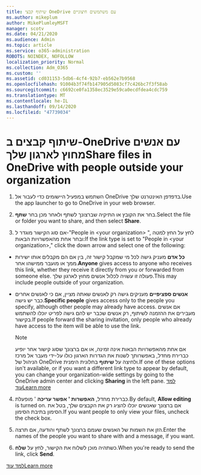 ```yaml
---
title: שיתוף קבצי OneDrive עם משתמשים חיצוניים
ms.author: mikeplum
author: MikePlumleyMSFT
manager: scotv
ms.date: 04/21/2020
ms.audience: Admin
ms.topic: article
ms.service: o365-administration
ROBOTS: NOINDEX, NOFOLLOW
localization_priority: Normal
ms.collection: Adm_O365
ms.custom: ''
ms.assetid: cd031153-5db6-4cf4-92b7-eb562e7b9568
ms.openlocfilehash: 91004b3f74fb147905d5083cf7c426bc7f3f58ab
ms.sourcegitcommit: c6692ce0fa1358ec3529e59ca0ecdfdea4cdc759
ms.translationtype: MT
ms.contentlocale: he-IL
ms.lasthandoff: 09/14/2020
ms.locfileid: "47739034"
---
```

# <a name="share-files-in-onedrive-with-people-outside-your-organization"></a><span data-ttu-id="302e4-102">שיתוף קבצים ב-OneDrive עם אנשים מחוץ לארגון שלך</span><span class="sxs-lookup"><span data-stu-id="302e4-102">Share files in OneDrive with people outside your organization</span></span>

1. <span data-ttu-id="302e4-103">השתמש במפעיל היישומים כדי לעבור אל OneDrive בדפדפן האינטרנט שלך.</span><span class="sxs-lookup"><span data-stu-id="302e4-103">Use the app launcher to go to OneDrive in your web browser.</span></span> 
    
2. <span data-ttu-id="302e4-104">בחר את הקובץ או התיקיה שברצונך לשתף ולאחר מכן בחר **שתף**.</span><span class="sxs-lookup"><span data-stu-id="302e4-104">Select the file or folder you want to share, and then select **Share**.</span></span> 
    
3. <span data-ttu-id="302e4-105">אם סוג הקישור מוגדר ל-"People in \<your organization\> ", לחץ על החץ למטה ובחר אחת מהאפשרויות הבאות:</span><span class="sxs-lookup"><span data-stu-id="302e4-105">If the link type is set to "People in \<your organization\>," click the down arrow and select one of the following:</span></span> 
    
  - <span data-ttu-id="302e4-106">**כל אדם** מעניק גישה לכל מי שמקבל קישור זה, בין אם הם מקבלים אותו ישירות ממך או מועבר ממישהו אחר.</span><span class="sxs-lookup"><span data-stu-id="302e4-106">**Anyone** gives access to anyone who receives this link, whether they receive it directly from you or forwarded from someone else.</span></span> <span data-ttu-id="302e4-107">פעולה זו עשויה לכלול אנשים מחוץ לארגון שלך.</span><span class="sxs-lookup"><span data-stu-id="302e4-107">This may include people outside of your organization.</span></span> 
    
  - <span data-ttu-id="302e4-108">**אנשים ספציפיים** מעניקים גישה רק לאנשים שאתה מציין, אם כי לאנשים אחרים כבר יש גישה.</span><span class="sxs-lookup"><span data-stu-id="302e4-108">**Specific people** gives access only to the people you specify, although other people may already have access.</span></span> <span data-ttu-id="302e4-109">אם אנשים מעבירים את ההזמנה לשיתוף, רק אנשים שכבר יש להם גישה לפריט יוכלו להשתמש בקישור.</span><span class="sxs-lookup"><span data-stu-id="302e4-109">If people forward the sharing invitation, only people who already have access to the item will be able to use the link.</span></span> 
    
    > [!NOTE]
    > <span data-ttu-id="302e4-110">אם אחת מהאפשרויות הבאות אינה זמינה, או אם ברצונך שסוג קישור אחר יופיע כברירת מחדל, באפשרותך לשנות את הגדרות הארגון כולו על-ידי מעבר אל מרכז הניהול של OneDrive ולחיצה על **שיתוף** בחלונית הימנית.</span><span class="sxs-lookup"><span data-stu-id="302e4-110">If one of these options isn't available, or if you want a different link type to appear by default, you can change your organization-wide settings by going to the OneDrive admin center and clicking **Sharing** in the left pane.</span></span> [<span data-ttu-id="302e4-111">למד עוד</span><span class="sxs-lookup"><span data-stu-id="302e4-111">Learn more</span></span>](https://go.microsoft.com/fwlink/?linkid=871961)
  
4. <span data-ttu-id="302e4-112">כברירת מחדל, **האפשרות ' אפשר עריכה** ' מופעלת.</span><span class="sxs-lookup"><span data-stu-id="302e4-112">By default, **Allow editing** is turned on.</span></span> <span data-ttu-id="302e4-113">אם ברצונך שאנשים יוכלו להציג רק את הקבצים שלך, בטל את הסימון בתיבת הסימון.</span><span class="sxs-lookup"><span data-stu-id="302e4-113">If you want people to only view your files, uncheck the check box.</span></span> 
    
5. <span data-ttu-id="302e4-114">הזן את השמות של האנשים שעמם ברצונך לשתף והודעה, אם תרצה.</span><span class="sxs-lookup"><span data-stu-id="302e4-114">Enter the names of the people you want to share with and a message, if you want.</span></span>
    
6. <span data-ttu-id="302e4-115">כשתהיה מוכן לשלוח את הקישור, לחץ על **שלח**.</span><span class="sxs-lookup"><span data-stu-id="302e4-115">When you're ready to send the link, click **Send**.</span></span> 
    
[<span data-ttu-id="302e4-116">למד עוד</span><span class="sxs-lookup"><span data-stu-id="302e4-116">Learn more</span></span>](https://go.microsoft.com/fwlink/?linkid=871861)
  

